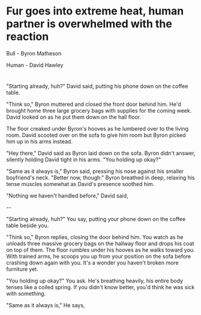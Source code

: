 
# Fur goes into extreme heat, human partner is overwhelmed with the reaction

Bull - Byron Matheson

Human - David Hawley

#

"Starting already, huh?" David said, putting his phone down on the coffee table.

"Think so," Byron muttered and closed the front door behind him. He'd brought home three large grocery bags with supplies for the coming week. David looked on as he put them down on the hall floor.

The floor creaked under Byron's hooves as he lumbered over to the living room. David scooted over on the sofa to give him room but Byron picked him up in his arms instead.

"Hey there," David said as Byron laid down on the sofa. Byron didn't answer, silently holding David tight in his arms. "You holding up okay?"

"Same as it always is," Byron said, pressing his nose against his smaller boyfriend's neck. "Better now, though." Byron breathed in deep, relaxing his tense muscles somewhat as David's presence soothed him.

"Nothing we haven't handled before," David said, 

--

"Starting already, huh?" You say, putting your phone down on the coffee table beside you.

"Think so," Byron replies, closing the door behind him. You watch as he unloads three massive grocery bags on the hallway floor and drops his coat on top of them. The floor rumbles under his hooves as he walks toward you. With trained arms, he scoops you up from your position on the sofa before crashing down again with you. It's a wonder you haven't broken more furniture yet.

"You holding up okay?" You ask. He's breathing heavily, his entire body tenses like a coiled spring. If you didn't know better, you'd think he was sick with something.

"Same as it always is," He says, 